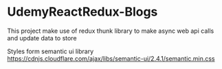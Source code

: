 # UdemyReactRedux-Blogs
This project make use of redux thunk library to make async web api calls and update data to store


Styles form semantic ui library https://cdnjs.cloudflare.com/ajax/libs/semantic-ui/2.4.1/semantic.min.css
